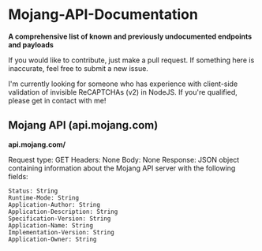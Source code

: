 # Mojang-API-Documentation
**A comprehensive list of known and previously undocumented endpoints and payloads**

If you would like to contribute, just make a pull request. If something here is inaccurate, feel free to submit a new issue.

I'm currently looking for someone who has experience with client-side validation of invisible ReCAPTCHAs (v2) in NodeJS. If you're qualified, please get in contact with me!

## Mojang API (api.mojang.com)

**api.mojang.com/**

Request type: GET
Headers: None
Body: None
Response: JSON object containing information about the Mojang API server with the following fields:
```
Status: String
Runtime-Mode: String
Application-Author: String
Application-Description: String
Specification-Version: String
Application-Name: String
Implementation-Version: String
Application-Owner: String
```
